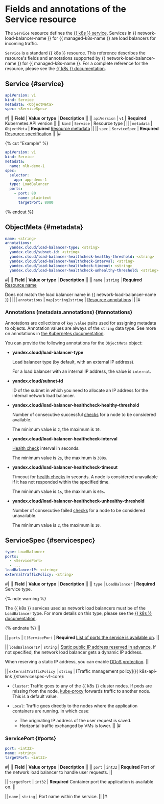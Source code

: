 # Fields and annotations of the Service resource

The `Service` resource defines the [{{ k8s }} service](../../../managed-kubernetes/concepts/index.md#service). Services in {{ network-load-balancer-name }} for {{ managed-k8s-name }} are load balancers for incoming traffic.

`Service` is a standard {{ k8s }} resource. This reference describes the resource's fields and annotations supported by {{ network-load-balancer-name }} for {{ managed-k8s-name }}. For a complete reference for the resource, please see the [{{ k8s }} documentation](https://kubernetes.io/docs/reference/kubernetes-api/service-resources/service-v1/).

## Service {#service}

```yaml
apiVersion: v1
kind: Service
metadata: <ObjectMeta>
spec: <ServiceSpec>
```

#|
|| **Field**     | **Value or type**   | **Description**                   ||
|| `apiVersion` | `v1` | **Required**
Kubernetes API version          ||
|| `kind`       | `Service`              | Resource type                    ||
|| `metadata`   | `ObjectMeta`           | **Required**
[Resource metadata](#metadata) ||
|| `spec`       | `ServiceSpec`          | **Required**
[Resource specification](#servicespec)   ||
|#

{% cut "Example" %}

```yaml
apiVersion: v1
kind: Service
metadata:
  name: nlb-demo-1
spec:
  selector:
    app: app-demo-1
  type: LoadBalancer
  ports:
    - port: 80
      name: plaintext
      targetPort: 8080
```

{% endcut %}

## ObjectMeta {#metadata}

```yaml
name: <string>
annotations:
  yandex.cloud/load-balancer-type: <string>
  yandex.cloud/subnet-id: <string>
  yandex.cloud/load-balancer-healthcheck-healthy-threshold: <string>
  yandex.cloud/load-balancer-healthcheck-interval: <string>
  yandex.cloud/load-balancer-healthcheck-timeout: <string>
  yandex.cloud/load-balancer-healthcheck-unhealthy-threshold: <string>
```

#|
|| **Field**      | **Value or type** | **Description** ||
|| `name`        | `string`             | **Required**
[Resource name](https://kubernetes.io/docs/concepts/overview/working-with-objects/names/#names)

Does not match the load balancer name in {{ network-load-balancer-name }} ||
|| `annotations` | `map[string]string`  | [Resource annotations](#annotations) ||
|#

### Annotations (metadata.annotations) {#annotations}

Annotations are collections of `key:value` pairs used for assigning metadata to objects. Annotation values are always of the `string` data type. See more on annotations in [the Kubernetes documentation](https://kubernetes.io/docs/concepts/overview/working-with-objects/annotations/).

You can provide the following annotations for the `ObjectMeta` object:

* **yandex.cloud/load-balancer-type**

   Load balancer type (by default, with an external IP address).

   For a load balancer with an internal IP address, the value is `internal`.

* **yandex.cloud/subnet-id**

   ID of the subnet in which you need to allocate an IP address for the internal network load balancer.

* **yandex.cloud/load-balancer-healthcheck-healthy-threshold**

   Number of consecutive successful [checks](../../../network-load-balancer/concepts/health-check.md) for a node to be considered available.

   The minimum value is `2`, the maximum is `10`.

* **yandex.cloud/load-balancer-healthcheck-interval**

   [Health check](../../../network-load-balancer/concepts/health-check.md) interval in seconds.

   The minimum value is `2s`, the maximum is `300s`.

* **yandex.cloud/load-balancer-healthcheck-timeout**

   Timeout for [health checks](../../../network-load-balancer/concepts/health-check.md) in seconds. A node is considered unavailable if it has not responded within the specified time.

   The minimum value is `1s`, the maximum is `60s`.

* **yandex.cloud/load-balancer-healthcheck-unhealthy-threshold**

   Number of consecutive failed [checks](../../../network-load-balancer/concepts/health-check.md) for a node to be considered unavailable.

   The minimum value is `2`, the maximum is `10`.

## ServiceSpec {#servicespec}

```yaml
type: LoadBalancer
ports:
  - <ServicePort>
  - ...
loadBalancerIP: <string>
externalTrafficPolicy: <string>
```

#|
|| **Field** | **Value or type** | **Description** ||
|| `type`   | `LoadBalancer` | **Required**
Service type.

{% note warning %}

The {{ k8s }} services used as network load balancers must be of the `LoadBalancer` type. For more details on this type, please see the [{{ k8s }} documentation](https://kubernetes.io/docs/concepts/services-networking/service/#loadbalancer).

{% endnote %}
||

|| `ports`    | `[]ServicePort`      | **Required**
[List of ports the service is available on](#ports).
||

|| `loadBalancerIP` | `string` | [Static public IP address reserved in advance](../../../vpc/operations/get-static-ip.md). If not specified, the network load balancer gets a dynamic IP address.

When reserving a static IP address, you can enable [DDoS protection](../../../vpc/ddos-protection/index.md).
||

|| `externalTrafficPolicy` | `string` | [Traffic management policy]({{ k8s-api-link }}#servicespec-v1-core):

* `Cluster`: Traffic goes to any of the {{ k8s }} cluster nodes. If pods are missing from the node, [kube-proxy](https://kubernetes.io/docs/reference/command-line-tools-reference/kube-proxy) forwards traffic to another node. This is a default value.
* `Local`: Traffic goes directly to the nodes where the application containers are running. In which case:

   * The originating IP address of the user request is saved.
   * Horizontal traffic exchanged by VMs is lower.
||
|#

### ServicePort {#ports}

```yaml
port: <int32>
name: <string>
targetPort: <int32>
```

#|
|| **Field** | **Value or type** | **Description** ||
|| `port`    | `int32`      | **Required**
Port of the network load balancer to handle user requests.
||

|| `targetPort`    | `int32`      | **Required**
Container port the application is available on.
||

|| `name` | `string` | Port name within the service.
||
|#
